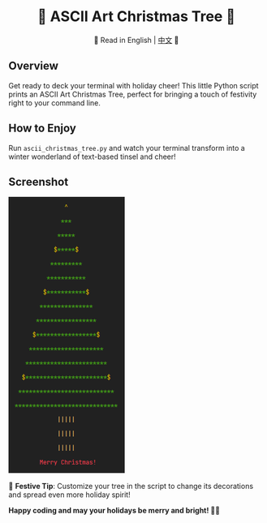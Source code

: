 <div align="center">

# 🎄 ASCII Art Christmas Tree 🌟

📜 Read in English | [中文](README.zh.md) 📜

</div>


## Overview
Get ready to deck your terminal with holiday cheer! This little Python script prints an ASCII Art Christmas Tree, perfect for bringing a touch of festivity right to your command line.

## How to Enjoy
Run `ascii_christmas_tree.py` and watch your terminal transform into a winter wonderland of text-based tinsel and cheer!

## Screenshot
![Simple Christmas Tree](./ascii_christmas_tree.png)

🎉 **Festive Tip**: Customize your tree in the script to change its decorations and spread even more holiday spirit!

**Happy coding and may your holidays be merry and bright! 🎅🎁**